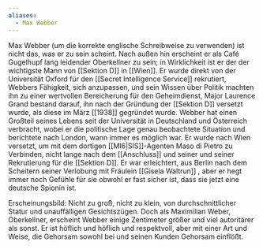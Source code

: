 ```yaml
---
aliases:
  - Max Webber
---
```

Max Webber (um die korrekte englische Schreibweise zu verwenden) ist nicht das, was er zu sein scheint. Nach außen hin erscheint er als Café Gugelhupf lang leidender Oberkellner zu sein; in Wirklichkeit ist er der der wichtigste Mann von [[Sektion D]] in [[Wien]]. Er wurde direkt von der Universität Oxford für den [[Secret Intelligence Service]] rekrutiert, Webbers Fähigkeit, sich anzupassen, und sein Wissen über Politik machten ihn zu einer wertvollen Bereicherung für den Geheimdienst, Major Laurence Grand bestand darauf, ihn nach der Gründung der [[Sektion D]] versetzt wurde, als diese im März [[1938]] gegründet wurde. Webber hat einen Großteil seines Lebens seit der Universität in Deutschland und Österreich verbracht, wobei er die politische Lage genau beobachtete Situation und berichtete nach London, wann immer es möglich war. 
Er wurde nach Wien versetzt, um mit dem dortigen [[MI6|SIS]]-Agenten Maso di Pietro zu Verbinden, nicht lange nach dem [[Anschluss]] und seiner und seiner Rekrutierung für die [[Sektion D]]. Er war erleichtert, aus Berlin nach dem Scheitern seiner Verlobung mit Fräulein [[Gisela Waltrun]] , aber er hegt immer noch Gefühle für sie obwohl er fast sicher ist, dass sie jetzt eine deutsche Spionin ist.

Erscheinungsbild: 
Nicht zu groß, nicht zu klein, von durchschnittlicher Statur und unauffälligen Gesichtszügen. Doch als Maximilian Weber, Oberkellner, erscheint Webber einige Zentimeter größer und viel autoritärer als sonst. Er ist höflich und höflich und respektvoll, aber mit einer Art und Weise, die Gehorsam sowohl bei und seinen Kunden Gehorsam einflößt.
